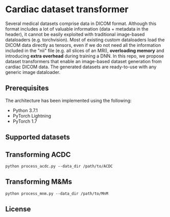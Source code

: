 # Cardiac dataset transformer
Several medical datasets comprise data in DICOM format. Although this format includes a lot of valuable information (data + metadata in the header), it cannot be easily exploited with traditional image-based dataloaders (e.g. torchvision). Most of existing custom dataloaders load the DICOM data directly as tensors, even if we do not need all the information included in the "nii" file (e.g. all slices of an MRI), **overloading memory** and introducing **extra overhead** during training a DNN. In this repo, we propose dataset transformers that enable an image-based dataset generation from cardiac DICOM data. The generated datasets are ready-to-use with any generic image dataloader.

## Prerequisites
The architecture has been implemented using the following:
- Python 3.7.1
- PyTorch Lightning
- PyTorch 1.7

## Supported datasets

## Transforming ACDC

```
python process_acdc.py --data_dir /path/to/ACDC
```

## Transforming M&Ms

```
python process_mnm.py --data_dir /path/to/MnM
```

## License

